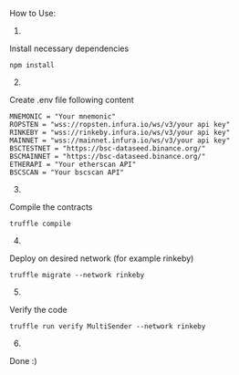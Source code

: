 How to Use:

1.
Install necessary dependencies
```
npm install
```
2.
Create .env file following content
```
MNEMONIC = "Your mnemonic"
ROPSTEN = "wss://ropsten.infura.io/ws/v3/your api key"
RINKEBY = "wss://rinkeby.infura.io/ws/v3/your api key"
MAINNET = "wss://mainnet.infura.io/ws/v3/your api key"
BSCTESTNET = "https://bsc-dataseed.binance.org/"
BSCMAINNET = "https://bsc-dataseed.binance.org/"
ETHERAPI = "Your etherscan API"
BSCSCAN = "Your bscscan API"
```
3.
Compile the contracts
```
truffle compile
```
4.
Deploy on desired network (for example rinkeby)
```
truffle migrate --network rinkeby
```
5.
Verify the code
```
truffle run verify MultiSender --network rinkeby
```
6.
Done :)
